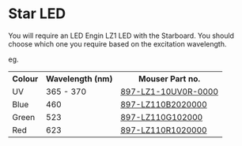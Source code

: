 # Star LED

You will require an LED Engin LZ1 LED with the Starboard.  You should choose which one you require based on the excitation wavelength.

eg. 
<table>
    <tr>
        <th> Colour </th>
        <th> Wavelength (nm) </th>
        <th> Mouser Part no. </th>
    </tr>
    <tr>
        <td> UV </td>
        <td> 365 - 370 </td>
        <td> <a href = "https://www.mouser.co.uk/ProductDetail/LED-Engin/LZ1-10UV0R-0000/?qs=P1JMDcb91o5%252BTa3J2FIx5Q%3D%3D">897-LZ1-10UV0R-0000</a> </td>
    </tr>
        <tr>
        <td> Blue </td>
        <td> 460 </td>
        <td> <a href = "https://www.mouser.co.uk/ProductDetail/LED-Engin/LZ1-10B202-0000?qs=QhAb4EtQfbWOLKWBru6FXA%3D%3D">897-LZ110B2020000</a> </td>
    </tr>
        <tr>
        <td> Green </td>
        <td> 523 </td>
        <td> <a href = "https://www.mouser.co.uk/ProductDetail/LED-Engin/LZ1-10G102-0000?qs=QhAb4EtQfbUZK37Yw6q95g%3D%3D">897-LZ110G102000</a> </td>
    </tr>
        </tr>
        <tr>
        <td> Red </td>
        <td> 623 </td>
        <td><a href = "https://www.mouser.co.uk/ProductDetail/LED-Engin/LZ1-10R102-0000?qs=QhAb4EtQfbUOXmBwg3w3fQ%3D%3D">897-LZ110R1020000</a> </td>
    </tr>

</table>

